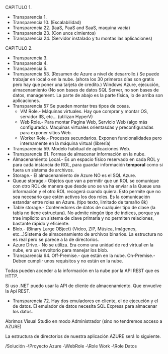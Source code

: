 CAPITULO 1.

* Transparencia 1.
* Transparencia 10. (Escalabilidad)
* Transparencia 22. (IaaS, PaaS and SaaS, maquina vacía)
* Transparencia 23. (Con unos cimientos)
* Transparencia 24. (Servidor instalado y tu montas las aplicaciones)

CAPITULO 2.

* Transparencia 3.
* Transparencia 4.
* Transparencia 5.
* Transparencia 53. (Resumen de Azure a nivel de desarrollo.)
Se puede trabajar en local o en la nube. (ahora los 30 primeros días son gratis pero hay que poner una tarjeta de credito.)
Windows Azure, ejecución, almacenamiento (No son bases de datos SQL Server, no son bases de datos, management.
La parte de abajo es la parte física, lo de arriba son aplicaciones.
* Transparencia 57
Se pueden montar tres tipos de cosas.
	* VM Role.- Máquinas virtuales. Hay que comprar y montar OS, servidor IIS, etc... (utilizan HyperV)
	* Web Role.- Para montar Pagina Web, Servicio Web (algo más configurado).
	Maquinas virtuales orientasdas y preconfiguradas para exponer sitios Web.
	* Worker Role.- Procesos secundarios. Exponen funcionalidades pero internamente en la máquina virtual (librería)
* Transparencia 59.
Modelo habitual de aplicaciones Web.
* Transparencia 61.
Formas de almacenar información en la nube.
* Almacenamiento Local.- Es un espacio físico reservado en cada ROL y para cada instancia de ROL, para guardar información **temporal** como si fuera un sistema de archivos.
* Storage.- El almacenamiento de Azure NO es el SQL Azure.
* Queue storage.- Objetos que van a permitir que un ROL se comunique con otro ROL de manera que desde uno se va ha enviar a la Queue una información y el otro ROL recogerá cuando quiera. Esto permite que no sea necesario que estén activos los dos roles. Es la comunicación estandar entre roles en Azure. (tipo texto, limitado de tamaño 8k)
* Table storage.- Contenedores de datos de cualquier tipo de clase (la tabla no tiene estructura). No admite ningún tipo de indices, porque ya trae implicito un sistema de clave primaria y no permiten relaciones, bastante rápido y eficiente.
* Blob.- (Binary Large OBject) (Video, ZIP, Música, Imágenes, etc...)Sistema de almacenamiento de archivos binarios. La estructura no es real pero se parece a la de directorios.
* Azure Drive.- No se utiliza. Era como una unidad de red virtual en la nube, era un envoltorio para manejar los blob.
* Transparencia 64.
Off-Premise.- que están en la nube.
On-Premise.- Deben cumplir unos requisitos y no están en la nube.

Todas pueden acceder a la información en la nube por la API REST que es HTTP.

Si uso .NET puedo usar la API de cliente de almacenamiento. Que envuelve la Api REST.

* Transparencia 72.
Hay dos emuladores en cliente, el de ejecución y el de datos.
El emulador de datos necesita SQL Express para almacenar los datos.

Abrimos Visual Studio en modo Administrador (sino no tendremos acceso a AZURE)

La estructura de directorios de nuestra aplicación AZURE será lo siguiente.

/Solución
  -\Proyecto Azure
  -\WebRole
  -\Role Work
  -\Role Datos